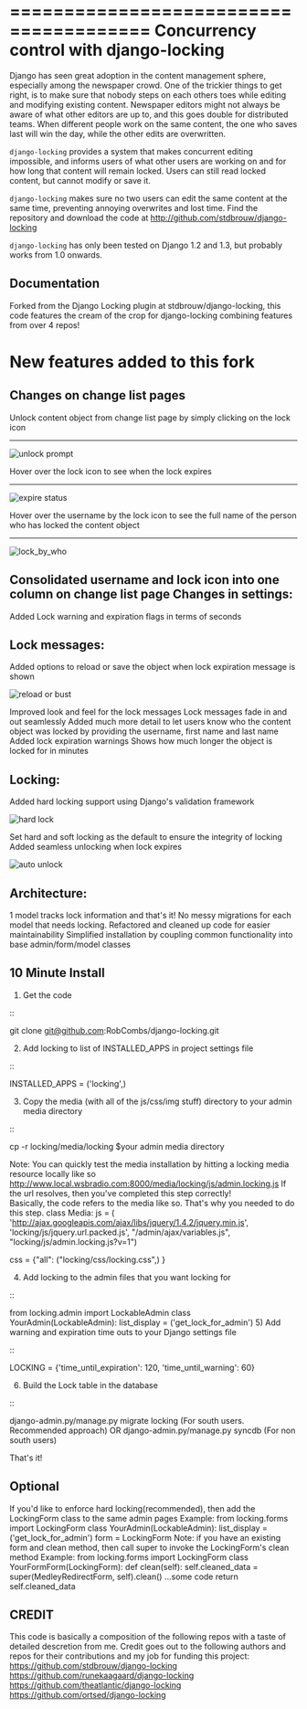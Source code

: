 =======================================
Concurrency control with django-locking
=======================================

Django has seen great adoption in the content management sphere, especially among the newspaper crowd. One of the trickier things to get right, is to make sure that nobody steps on each others toes while editing and modifying existing content. Newspaper editors might not always be aware of what other editors are up to, and this goes double for distributed teams. When different people work on the same content, the one who saves last will win the day, while the other edits are overwritten.

`django-locking` provides a system that makes concurrent editing impossible, and informs users of what other users are working on and for how long that content will remain locked. Users can still read locked content, but cannot modify or save it.

``django-locking`` makes sure no two users can edit the same content at the same time, preventing annoying overwrites and lost time. Find the repository and download the code at http://github.com/stdbrouw/django-locking

``django-locking`` has only been tested on Django 1.2 and 1.3, but probably works from 1.0 onwards.

Documentation
-------------
Forked from the Django Locking plugin at stdbrouw/django-locking, this code features the cream of the crop for django-locking combining features from over 4 repos!

New features added to this fork
===============================
Changes on change list pages
----------------------------
    
Unlock content object from change list page by simply clicking on the lock icon
_______________________________________________________________________________

![unlock prompt](https://github.com/RobCombs/django-locking/raw/master/docs/screenshots/unlock_prompt.png)

Hover over the lock icon to see when the lock expires
_____________________________________________________

![expire status](https://github.com/RobCombs/django-locking/raw/master/docs/screenshots/expire_status.png)

Hover over the username by the lock icon to see the full name of the person who has locked the content object 
_____________________________________________________________________________________________________________

![lock_by_who](https://github.com/RobCombs/django-locking/raw/master/docs/screenshots/lock_by_who.png)


Consolidated username and lock icon into one column on change list page
Changes in settings:
----------------------------

Added Lock warning and expiration flags in terms of seconds

Lock messages:
----------------------------

Added options to reload or save the object when lock expiration message is shown

![reload or bust](https://github.com/RobCombs/django-locking/raw/master/docs/screenshots/reload_or_bust.png)

Improved look and feel for the lock messages
Lock messages fade in and out seamlessly
Added much more detail to let users know who the content object was locked by providing the username, first name and last name
Added lock expiration warnings
Shows how much longer the object is locked for in minutes

Locking:
----------------------------

 Added hard locking support using Django's validation framework

![hard lock](https://github.com/RobCombs/django-locking/raw/master/docs/screenshots/hard_lock.png)

 Set hard and soft locking as the default to ensure the integrity of locking
 Added seamless unlocking when lock expires

![auto unlock](https://github.com/RobCombs/django-locking/raw/master/docs/screenshots/auto_unlock.png)


Architecture:
----------------------------

1 model tracks lock information and that's it!  No messy migrations for each model that needs locking.
Refactored and cleaned up code for easier maintainability
 Simplified installation by coupling common functionality into base admin/form/model classes


10 Minute Install
-----------------

1) Get the code

::

   git clone git@github.com:RobCombs/django-locking.git

2) Add locking to list of INSTALLED_APPS in project settings file

::

   INSTALLED_APPS = ('locking',)

3) Copy the media (with all of the js/css/img stuff) directory to your admin media directory

::

   cp -r locking/media/locking $your admin media directory

Note: You can quickly test the media installation by hitting a locking media resource locally like so
http://www.local.wsbradio.com:8000/media/locking/js/admin.locking.js
If the url resolves, then you've completed this step correctly!  
Basically, the code refers to the media like so.  That's why you needed to do this step.
class Media:
   js = ( 'http://ajax.googleapis.com/ajax/libs/jquery/1.4.2/jquery.min.js', 
         'locking/js/jquery.url.packed.js',
         "/admin/ajax/variables.js",
         "locking/js/admin.locking.js?v=1")

   css = {"all": ("locking/css/locking.css",)
   }

4) Add locking to the admin files that you want locking for

::

   from locking.admin import LockableAdmin
   class YourAdmin(LockableAdmin):
       list_display = ('get_lock_for_admin')
5) Add warning and expiration time outs to your Django settings file

::

   LOCKING = {'time_until_expiration': 120, 'time_until_warning': 60}


6) Build the Lock table in the database

::

  django-admin.py/manage.py migrate locking (For south users. Recommended approach) OR
  django-admin.py/manage.py syncdb (For non south users)

That's it!

Optional
--------
If you'd like to enforce hard locking(recommended), then add the LockingForm class to the same admin pages
Example:
from locking.forms import LockingForm
class YourAdmin(LockableAdmin):
     list_display = ('get_lock_for_admin')
     form = LockingForm
Note: if you have an existing form and clean method, then call super to invoke the LockingForm's clean method
Example:
from locking.forms import LockingForm
class YourFormForm(LockingForm):
      def clean(self):
        self.cleaned_data = super(MedleyRedirectForm, self).clean()
        ...some code
        return self.cleaned_data

CREDIT
------
This code is basically a composition of the following repos with a taste of detailed descretion from me. Credit goes out to the following authors and repos for their contributions
and my job for funding this project:
https://github.com/stdbrouw/django-locking
https://github.com/runekaagaard/django-locking
https://github.com/theatlantic/django-locking
https://github.com/ortsed/django-locking